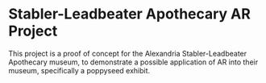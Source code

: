 # Stabler-Leadbeater Apothecary AR Project
This project is a proof of concept for the Alexandria Stabler-Leadbeater Apothecary museum, to demonstrate a possible application of AR into their museum, specifically a poppyseed exhibit.
